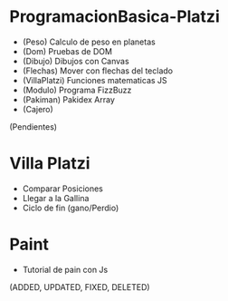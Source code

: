 # ProgramacionBasica-Platzi
- (Peso) Calculo de peso en planetas
- (Dom) Pruebas de DOM
- (Dibujo) Dibujos con Canvas
- (Flechas) Mover con flechas del teclado
- (VillaPlatzi) Funciones matematicas JS
- (Modulo) Programa FizzBuzz
- (Pakiman) Pakidex Array
- (Cajero)


(Pendientes)
# Villa Platzi
- Comparar Posiciones
- Llegar a la Gallina
- Ciclo de fin  (gano/Perdio)

# Paint
- Tutorial de pain con Js

(ADDED, UPDATED, FIXED, DELETED)
